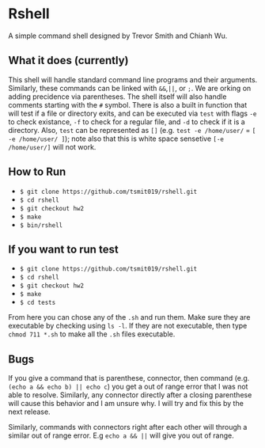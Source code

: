 # Rshell
A simple command shell designed by Trevor Smith and Chianh Wu.

## What it does (currently)
This shell will handle standard command line programs and their arguments. Similarly, these commands can be linked with `&&`,`||`, or `;`.
We are orking on adding precidence via parentheses. The shell itself will also handle comments starting with the `#` symbol. There is also a built
in function that will test if a file or directory exits, and can be executed via `test` with flags `-e` to check existance, `-f` to check for 
a regular file, and `-d` to check if it is a directory. Also, `test` can be represented as `[]` (e.g. `test -e /home/user/` = `[ -e /home/user/ ]`);
note also that this is white space sensetive `[-e /home/user/]` will not work.

## How to Run
- `$ git clone https://github.com/tsmit019/rshell.git`
- `$ cd rshell`
- `$ git checkout hw2`
- `$ make`
- `$ bin/rshell`

## If you want to run test
- `$ git clone https://github.com/tsmit019/rshell.git`
- `$ cd rshell`
- `$ git checkout hw2`
- `$ make`
- `$ cd tests`

From here you can chose any of the `.sh` and run them. Make sure they are executable by checking using `ls -l`. If they are not executable, then type `chmod 711 *.sh` to make all the `.sh` files executable. 


## Bugs
If you give a command that is parenthese, connector, then command (e.g. `(echo a && echo b) || echo c`) you get a out of range error that I was 
not able to resolve. Similarly, any connector directly after a closing parenthese will cause this behavior and I am unsure why. I will try and fix 
this by the next release. 

Similarly, commands with connectors right after each other will through a similar out of range error. E.g `echo a && ||` will give you out of range.

